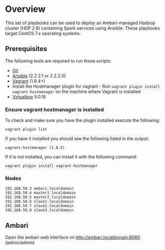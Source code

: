 # Overview
This set of playbooks can be used to deploy an Ambari-managed Hadoop cluster (HDP 2.6) containing Spark services using Ansible. These playbooks target CentOS 7.x operating systems.

## Prerequisites
The following tools are required to run these scripts:

- [Git](https://git-scm.com/)
- [Ansible](http://www.ansible.com/) (2.2.2.1 or 2.2.2.0)
- [Vagrant](https://www.vagrantup.com/) (1.9.4+)
- Install the Hostmanager plugin for vagrant - Run `vagrant plugin install vagrant-hostmanager` on the machine where Vagrant is
installed
- [Virtualbox](https://virtualbox.org) 5.0.16

### Ensure vagrant hostmanager is installed

To check and make sure you have the plugin installed execute the following:

 ```
 vagrant plugin list
 ```

If you have it installed you should see the following listed in the output:

  ```
  vagrant-hostmanager (1.8.5)
  ```
If it is not installed, you can install it with the following command:

  ```
  vagrant plugin install vagrant-hostmanager
  ```
### Nodes
```
192.168.50.3 ambari.localdomain
192.168.50.4 master1.localdomain
192.168.50.5 master2.localdomain
192.168.50.6 slave1.localdomain
192.168.50.7 slave2.localdomain
192.168.50.8 slave3.localdomain
```

## Ambari
Open the ambari web interface on http://ambari.localdomain:8080 (admin/admin)
